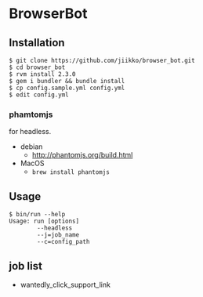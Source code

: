 # BrowserBot
## Installation
```
$ git clone https://github.com/jiikko/browser_bot.git
$ cd browser_bot
$ rvm install 2.3.0
$ gem i bundler && bundle install
$ cp config.sample.yml config.yml
$ edit config.yml
```

### phamtomjs
for headless.
* debian
  * http://phantomjs.org/build.html
* MacOS
  * `brew install phantomjs`

## Usage
```shell
$ bin/run --help
Usage: run [options]
        --headless
        --j=job_name
        --c=config_path
```

## job list
* wantedly_click_support_link

